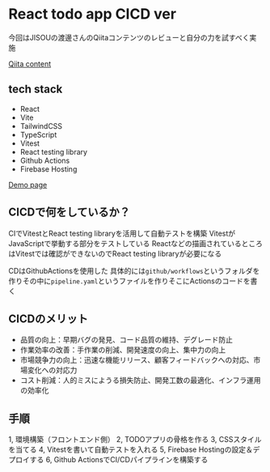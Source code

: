 # React todo app CICD ver
今回はJISOUの渡邊さんのQiitaコンテンツのレビューと自分の力を試すべく実施

[Qiita content](https://qiita.com/Sicut_study/private/37cf8f31afd0f703ffb1)


## tech stack
- React
- Vite
- TailwindCSS
- TypeScript
- Vitest
- React testing library 
- Github Actions
- Firebase Hosting


[Demo page](https://cicd-todo-app-89c3b.web.app/)


## CICDで何をしているか？
CIでVitestとReact testing libraryを活用して自動テストを構築
VitestがJavaScriptで挙動する部分をテストしている
Reactなどの描画されているところはVitestでは確認ができないのでReact testing libraryが必要になる

CDはGithubActionsを使用した
具体的には```github/workflows```というフォルダを作りその中に```pipeline.yaml```というファイルを作りそこにActionsのコードを書く

## CICDのメリット
- 品質の向上：早期バグの発見、コード品質の維持、デグレード防止
- 作業効率の改善：手作業の削減、開発速度の向上、集中力の向上 
- 市場競争力の向上：迅速な機能リリース、顧客フィードバックへの対応、市場変化への対応力
- コスト削減：人的ミスにようる損失防止、開発工数の最適化、インフラ運用の効率化


## 手順

1, 環境構築（フロントエンド側）
2, TODOアプリの骨格を作る
3, CSSスタイルを当てる
4, Vitestを書いて自動テストを入れる
5, Firebase Hostingの設定＆デプロイする
6, Github ActionsでCI/CDパイプラインを構築する

